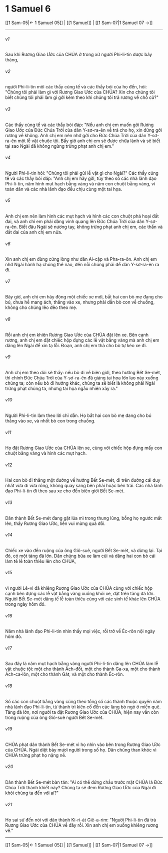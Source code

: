 # 1 Samuel 6

[[1 Sam-05|← 1 Samuel 05]] | [[1 Samuel]] | [[1 Sam-07|1 Samuel 07 →]]
***



###### v1 
Sau khi Rương Giao Ước của CHÚA ở trong xứ người Phi-li-tin được bảy tháng, 

###### v2 
người Phi-li-tin mời các thầy cúng tế và các thầy bói của họ đến, hỏi: "Chúng tôi phải làm gì với Rương Giao Ước của CHÚA? Xin cho chúng tôi biết chúng tôi phải làm gì gởi kèm theo khi chúng tôi trả rương về chỗ cũ?" 

###### v3 
Các thầy cúng tế và các thầy bói đáp: "Nếu anh chị em muốn gởi Rương Giao Ước của Đức Chúa Trời của dân Y-sơ-ra-ên về trả cho họ, xin đừng gởi rương về không. Anh chị em nên nhớ gởi cho Đức Chúa Trời của dân Y-sơ-ra-ên một lễ vật chuộc tội. Bấy giờ anh chị em sẽ được chữa lành và sẽ biết tại sao Ngài đã không ngừng trừng phạt anh chị em." 

###### v4 
Người Phi-li-tin hỏi: "Chúng tôi phải gửi lễ vật gì cho Ngài?" Các thầy cúng tế và các thầy bói đáp: "Anh chị em hãy gởi, tùy theo số các nhà lãnh đạo Phi-li-tin, năm hình mụt hạch bằng vàng và năm con chuột bằng vàng, vì toàn dân và các nhà lãnh đạo đều chịu cùng một tai họa. 

###### v5 
Anh chị em nên làm hình các mụt hạch và hình các con chuột phá hoại đất đai, và anh chi em phải dâng vinh quang lên Đức Chúa Trời của dân Y-sơ-ra-ên. Biết đâu Ngài sẽ nương tay, không trừng phạt anh chị em, các thần và đất đai của anh chị em nữa. 

###### v6 
Xin anh chị em đừng cứng lòng như dân Ai-cập và Pha-ra-ôn. Anh chị em nhớ Ngài hành hạ chúng thế nào, đến nỗi chúng phải để dân Y-sơ-ra-ên ra đi. 

###### v7 
Bây giờ, anh chị em hãy đóng một chiếc xe mới, bắt hai con bò mẹ đang cho bú, chưa hề mang ách, thắng vào xe, nhưng phải dẫn bò con về chuồng, không cho chúng lẽo đẽo theo mẹ. 

###### v8 
Rồi anh chị em khiên Rương Giao Ước của CHÚA đặt lên xe. Bên cạnh rương, anh chị em đặt chiếc hộp đựng các lễ vật bằng vàng mà anh chị em dâng lên Ngài để xin tạ lỗi. Đoạn, anh chị em thả cho bò tự kéo xe đi. 

###### v9 
Anh chị em theo dõi sẽ thấy: nếu bò đi về biên giới, theo hướng Bết Se-mét, thì chính Đức Chúa Trời của Y-sơ-ra-ên đã giáng tai họa lớn lao này xuống chúng ta; còn nếu bò đi hướng khác, chúng ta sẽ biết là không phải Ngài trừng phạt chúng ta, nhưng tai họa ngẫu nhiên xảy ra." 

###### v10 
Người Phi-li-tin làm theo lời chỉ dẫn. Họ bắt hai con bò mẹ đang cho bú thắng vào xe, và nhốt bò con trong chuồng. 

###### v11 
Họ đặt Rương Giao Ước của CHÚA lên xe, cùng với chiếc hộp đựng mấy con chuột bằng vàng và hình các mụt hạch. 

###### v12 
Hai con bò đi thẳng một đường về hướng Bết Se-mét, đi trên đường cái duy nhất vừa đi vừa rống, không quay sang bên phải hoặc bên trái. Các nhà lãnh đạo Phi-li-tin đi theo sau xe cho đến biên giới Bết Se-mét. 

###### v13 
Dân thành Bết Se-mét đang gặt lúa mì trong thung lũng, bỗng họ ngước mắt lên, thấy Rương Giao Ước, liền vui mừng quá đỗi. 

###### v14 
Chiếc xe vào đến ruộng của ông Giô-suê, người Bết Se-mét, và dừng lại. Tại đó, có một tảng đá lớn. Dân chúng bửa xe làm củi và dâng hai con bò cái làm tế lễ toàn thiêu lên cho CHÚA, 

###### v15 
vì người Lê-vi đã khiêng Rương Giao Ước của CHÚA cùng với chiếc hộp cạnh bên đựng các lễ vật bằng vàng xuống khỏi xe, đặt trên tảng đá lớn. Người Bết Se-mét dâng tế lễ toàn thiêu cùng với các sinh tế khác lên CHÚA trong ngày hôm đó. 

###### v16 
Năm nhà lãnh đạo Phi-li-tin nhìn thấy mọi việc, rồi trở về Éc-rôn nội ngày hôm đó. 

###### v17 
Sau đây là năm mụt hạch bằng vàng người Phi-li-tin dâng lên CHÚA làm lễ vật chuộc tội: một cho thành Ách-đốt, một cho thành Ga-xa, một cho thành Ách-ca-lôn, một cho thành Gát, và một cho thành Éc-rôn. 

###### v18 
Số các con chuột bằng vàng cũng theo tổng số các thành thuộc quyền năm nhà lãnh đạo Phi-li-tin, từ thành trì kiên cố đến các làng bỏ ngỏ ở miền quê. Tảng đá lớn, nơi người ta đặt Rương Giao Ước của CHÚA, hiện nay vẫn còn trong ruộng của ông Giô-suê người Bết Se-mét. 

###### v19 
CHÚA phạt dân thành Bết Se-mét vì họ nhìn vào bên trong Rương Giao Ước của CHÚA. Ngài diệt bảy mươi người trong số họ. Dân chúng than khóc vì CHÚA trừng phạt họ nặng nề. 

###### v20 
Dân thành Bết Se-mét bàn tán: "Ai có thể đứng chầu trước mặt CHÚA là Đức Chúa Trời thánh khiết này? Chúng ta sẽ đem Rương Giao Ước của Ngài đi khỏi chúng ta đến với ai?" 

###### v21 
Họ sai sứ đến nói với dân thành Ki-ri-át Giê-a-rim: "Người Phi-li-tin đã trả Rương Giao Ước của CHÚA về đây rồi. Xin anh chị em xuống khiêng rương về."

***
[[1 Sam-05|← 1 Samuel 05]] | [[1 Samuel]] | [[1 Sam-07|1 Samuel 07 →]]

